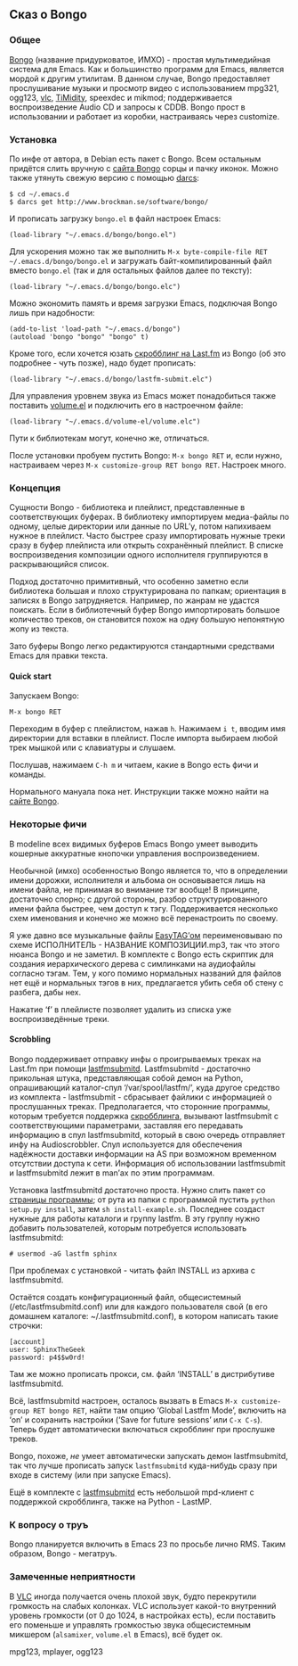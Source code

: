 ## Сказ о Bongo

### Общее

[Bongo](http://www.emacswiki.org/cgi-bin/wiki/Bongo) (название придурковатое, ИМХО) - простая мультимедийная система для Emacs. Как и большинство программ для Emacs, является мордой к другим утилитам. В данном случае, Bongo предоставляет прослушивание музыки и просмотр видео с использованием mpg321, ogg123, [vlc](http://www.videolan.org/vlc/ "VLC media player"), [TiMidity](http://timidity.sourceforge.net/ "Программный проигрыватель MIDI"), speexdec и mikmod; поддерживается воспроизведение Audio CD и запросы к CDDB. Bongo прост в использовании и работает из коробки, настраиваясь через customize.

### Установка

По инфе от автора, в Debian есть пакет с Bongo. Всем остальным придётся слить вручную с [сайта Bongo](http://www.brockman.se/software/bongo/) сорцы и пачку иконок. Можно также утянуть свежую версию с помощью [darcs](https://dzhus.org/posts/2006-12-31-darcs.html):

```
$ cd ~/.emacs.d
$ darcs get http://www.brockman.se/software/bongo/
```

И прописать загрузку `bongo.el` в файл настроек Emacs:

```
(load-library "~/.emacs.d/bongo/bongo.el")
```

Для ускорения можно так же выполнить `M-x byte-compile-file RET ~/.emacs.d/bongo/bongo.el` и загружать байт-компилированный файл вместо `bongo.el` (так и для остальных файлов далее по тексту):

```
(load-library "~/.emacs.d/bongo/bongo.elc")
```

Можно экономить память и время загрузки Emacs, подключая Bongo лишь при надобности:

```
(add-to-list 'load-path "~/.emacs.d/bongo")
(autoload 'bongo "bongo" "bongo" t)
```

Кроме того, если хочется юзать [скробблинг на Last.fm](https://dzhus.org/posts/2006-03-05-what-is-lastfm.html) из Bongo (об это подробнее - чуть позже), надо будет прописать:

```
(load-library "~/.emacs.d/bongo/lastfm-submit.elc")
```

Для управления уровнем звука из Emacs может понадобиться также поставить [volume.el](http://www.brockman.se/software/volume-el/ "Регулятор уровня громкости каналов для Emacs") и подключить его в настроечном файле:

```
(load-library "~/.emacs.d/volume-el/volume.elc")
```

Пути к библиотекам могут, конечно же, отличаться.

После установки пробуем пустить Bongo: `M-x bongo RET` и, если нужно, настраиваем через `M-x customize-group RET bongo RET`. Настроек много.

### Концепция

Сущности Bongo - библиотека и плейлист, представленные в соответствующих буферах. В библиотеку импортируем медиа-файлы по одному, целые директории или данные по URL’у, потом напихиваем нужное в плейлист. Часто быстрее сразу импортировать нужные треки сразу в буфер плейлиста или открыть сохранённый плейлист. В списке воспроизведения композиции одного исполнителя группируются в раскрывающийся список.

Подход достаточно примитивный, что особенно заметно если библиотека большая и плохо структурирована по папкам; ориентация в записях в Bongo затрудняется. Например, по жанрам не удастся поискать. Если в библиотечный буфер Bongo импортировать большое количество треков, он становится похож на одну большую непонятную жопу из текста.

Зато буферы Bongo легко редактируются стандартными средствами Emacs для правки текста.

#### Quick start

Запускаем Bongo:

```
M-x bongo RET
```

Переходим в буфер с плейлистом, нажав `h`. Нажимаем `i t`, вводим имя директории для вставки в плейлист. После импорта выбираем любой трек мышкой или с клавиатуры и слушаем.

Послушав, нажимаем `C-h m` и читаем, какие в Bongo есть фичи и команды.

Нормального мануала пока нет. Инструкции также можно найти на [сайте Bongo](http://www.brockman.se/software/bongo/).

### Некоторые фичи

В modeline всех видимых буферов Emacs Bongo умеет выводить кошерные аккуратные кнопочки управления воспроизведением.

Необычной (имхо) особенностью Bongo является то, что в определении имени дорожки, исполнителя и альбома он основывается лишь на имени файла, не принимая во внимание тэг вообще! В принципе, достаточно спорно; с другой стороны, разбор структурированного имени файла быстрее, чем доступ к тэгу. Поддерживается несколько схем именования и конечно же можно всё перенастроить по своему.

Я уже давно все музыкальные файлы [EasyTAG’ом](http://easytag.sourceforge.net/) переименовываю по схеме ИСПОЛНИТЕЛЬ - НАЗВАНИЕ КОМПОЗИЦИИ.mp3, так что этого нюанса Bongo и не заметил. В комплекте с Bongo есть скриптик для создания иерархического дерева с симлинками на аудиофайлы согласно тэгам. Тем, у кого помимо нормальных названий для файлов нет ещё и нормальных тэгов в них, предлагается убить себя об стену с разбега, дабы нех.

Нажатие ‘f’ в плейлисте позволяет удалить из списка уже воспроизведённые треки.

#### Scrobbling

Bongo поддерживает отправку инфы о проигрываемых треках на Last.fm при помощи [lastfmsubmitd](http://www.red-bean.com/~decklin/software/lastfmsubmitd/ "Системный Python-демон для отправки информации на Audioscrobbler"). Lastfmsubmitd - достаточно прикольная штука, представляющая собой демон на Python, опрашивающий каталог-спул ‘/var/spool/lastfm/’, куда другое средство из комплекта - lastfmsubmit - сбрасывает файлики с информацией о прослушанных треках. Предполагается, что сторонние программы, которым требуется поддержка [скробблинга](https://dzhus.org/posts/2006-03-05-what-is-lastfm.html), вызывают lastfmsubmit с соответствующими параметрами, заставляя его передавать информацию в спул lastfmsubmitd, который в свою очередь отправляет инфу на Audioscrobbler. Спул используется для обеспечения надёжности доставки информации на AS при возможном временном отсутствии доступа к сети. Информация об использовании lastfmsubmit и lastfmsubmitd лежит в man’ах по этим программам.

Установка lastfmsubmitd достаточно проста. Нужно слить пакет со [страницы программы](http://www.red-bean.com/~decklin/software/lastfmsubmitd/ "Системный Python-демон для отправки информации на Audioscrobbler"); от рута из папки с программой пустить `python setup.py install`, затем `sh install-example.sh`. Последнее создаст нужные для работы каталоги и группу lastfm. В эту группу нужно добавить пользователей, которым потребуется использовать lastfmsubmitd:

```
# usermod -aG lastfm sphinx
```

При проблемах с установкой - читать файл INSTALL из архива с lastfmsubmitd.

Остаётся создать конфигурационный файл, общесистемный (/etc/lastfmsubmitd.conf) или для каждого пользователя свой (в его домашнем каталоге: ~/.lastfmsubmitd.conf), в котором написать такие строчки:

```
[account]
user: SphinxTheGeek
password: p4$$w0rd!
```

Там же можно прописать прокси, см. файл ‘INSTALL’ в дистрибутиве lastfmsubmitd.

Всё, lastfmsubmitd настроен, осталось вызвать в Emacs `M-x customize-group RET bongo RET`, найти там опцию ‘Global Lastfm Mode’, включить на ‘on’ и сохранить настройки (‘Save for future sessions’ или `C-x C-s`). Теперь будет автоматически включаться скробблинг при прослушке треков.

Bongo, похоже, _не_ умеет автоматически запускать демон lastfmsubmitd, так что лучше прописать запуск `lastfmsubmitd` куда-нибудь сразу при входе в систему (или при запуске Emacs).

Ещё в комплекте с [lastfmsubmitd](http://www.red-bean.com/~decklin/software/lastfmsubmitd/ "Системный Python-демон для отправки информации на Audioscrobbler") есть небольшой mpd-клиент с поддержкой скробблинга, также на Python - LastMP.

### К вопросу о труъ

Bongo планируется включить в Emacs 23 по просьбе лично RMS. Таким образом, Bongo - мегатруъ.

### Замеченные неприятности

В [VLC](http://www.videolan.org/vlc/ "VLC media player") иногда получается очень плохой звук, будто перекрутили громкость на слабых колонках. VLC использует какой-то внутренний уровень громкости (от 0 до 1024, в настройках есть), если поставить его поменьше и управлять громкостью звука общесистемным микшером (`alsamixer`, `volume.el` в Emacs), всё будет ок.

mpg123, mplayer, ogg123